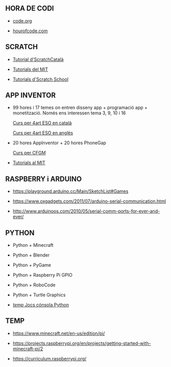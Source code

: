 HORA DE CODI
------------

 * [code.org](https://code.org/learn)

 * [hourofcode.com](https://hourofcode.com/)



SCRATCH
-------

 * [Tutorial d'ScratchCatalà](https://www.scratchcatala.com/que-es-scratch/tutorial-scratch/)

 * [Tutorials del MIT](https://scratch.mit.edu/studios/1817151/)

 * [Tutorials d'Scratch School](https://www.scratch.school/)



APP INVENTOR
------------

 * 99 hores i 17 temes on entren disseny app + programació app + monetització. Només ens interessen tema 3, 9, 10 i 16

   [Curs per 4art ESO en català](http://alexandria.xtec.cat/course/view.php?id=679)

   [Curs per 4art ESO en anglès](http://alexandria.xtec.cat/course/view.php?id=753)

 * 20 hores AppInventor + 20 hores PhoneGap

   [Curs per CFGM](http://alexandria.xtec.cat/course/view.php?id=584)

 * [Tutorials al MIT](https://appinventor.mit.edu/explore/ai2/tutorials)



RASPBERRY i ARDUINO
-------------------

 * <https://playground.arduino.cc/Main/SketchList#Games>

 * <https://www.oxgadgets.com/2011/07/arduino-serial-communication.html>

 * <http://www.arduinoos.com/2010/05/serial-comm-ports-for-ever-and-ever/>



PYTHON
------

 * Python + Minecraft

 * Python + Blender

 * Python + PyGame

 * Python + Raspberry Pi GPIO

 * Python + RoboCode
 
 * Python + Turtle Graphics

 * [_temp_ Jocs cónsola Python](https://github.com/asweigart/PythonStdioGames/tree/master/src)



TEMP
----

 * <https://www.minecraft.net/en-us/edition/pi/>

 * <https://projects.raspberrypi.org/en/projects/getting-started-with-minecraft-pi/2>

 * <https://curriculum.raspberrypi.org/>


